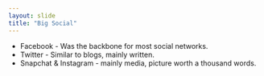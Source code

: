 ```yaml
---
layout: slide
title: "Big Social"
---
```

* Facebook - Was the backbone for most social networks.
* Twitter - Similar to blogs, mainly written.
* Snapchat & Instagram - mainly media, picture worth a thousand words.
